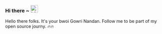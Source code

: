 ### Hi there ~ <img src="https://user-images.githubusercontent.com/1303154/88677602-1635ba80-d120-11ea-84d8-d263ba5fc3c0.gif" width="24px" alt="hi">

Hello there folks. It's your bwoi Gowri Nandan. Follow me to be part of my open source journy.
🔥🔥
